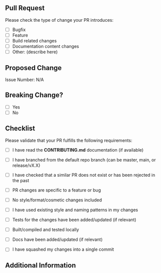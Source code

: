 ## Pull Request 

Please check the type of change your PR introduces:
- [ ] Bugfix
- [ ] Feature
- [ ] Build related changes
- [ ] Documentation content changes
- [ ] Other: (describe here) 
  
## Proposed Change
<!-- Explain your change, its motivation, compare previous and new behaviour and link to issue, if exists -->
Issue Number: N/A

<!-- Write your answer here -->

## Breaking Change?

- [ ] Yes
- [ ] No

<!-- If this introduces a breaking change, please describe the impact and migration path for existing applications here -->

## Checklist

Please validate that your PR fulfills the following requirements:
- [ ] I have read the **CONTRIBUTING.md** documentation (if available)
- [ ] I have branched from the default repo branch (can be master, main, or release/vX.X)
- [ ] I have checked that a similar PR does not exist or has been rejected in the past
- [ ] PR changes are specific to a feature or bug
- [ ] No style/format/cosmetic changes included
- [ ] I have used existing style and naming patterns in my changes
- [ ] Tests for the changes have been added/updated (if relevant)
- [ ] Built/compiled and tested locally
- [ ] Docs have been added/updated (if relevant)
- [ ] I have squashed my changes into a single commit


## Additional Information
<!-- Any other information that is important to this PR such as screenshots of how the feature/bug looked before and after the change. -->

